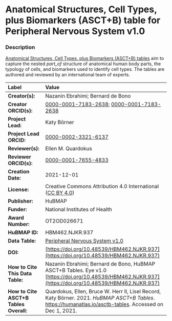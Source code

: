 # Anatomical Structures, Cell Types, plus Biomarkers (ASCT+B) table for Peripheral Nervous System v1.0

### Description
[Anatomical Structures, Cell Types, plus Biomarkers (ASCT+B) tables](https://humanatlas.io/asctb-tables) aim to capture the nested *part_of* structure of anatomical human body parts, the typology of cells, and biomarkers used to identify cell types. The tables are authored and reviewed by an international team of experts.

| Label | Value |
| :------------- |:-------------|
| **Creator(s):** | Nazanin Ebrahimi; Bernard de Bono |
| **Creator ORCID(s):** | [0000-0001-7183-2638](https://orcid.org/0000-0001-7183-2638); [0000-0001-7183-2638](https://orcid.org/0000-0001-7183-2638) |
| **Project Lead:** | Katy B&ouml;rner |
| **Project Lead ORCID:** | [0000-0002-3321-6137](https://orcid.org/0000-0002-3321-6137) |
| **Reviewer(s):** | Ellen M. Quardokus  |
| **Reviewer ORCID(s):** | [0000-0001-7655-4833](https://orcid.org/0000-0001-7655-4833) |
| **Creation Date:** | 2021-12-01 |
| **License:** | Creative Commons Attribution 4.0 International ([CC BY 4.0](https://creativecommons.org/licenses/by/4.0/)) |
| **Publisher:** | HuBMAP |
| **Funder:** | National Institutes of Health |
| **Award Number:** | OT2OD026671 |
| **HuBMAP ID:** | HBM462.NJKR.937 |
| **Data Table:** | [Peripheral Nervous System v1.0](https://hubmapconsortium.github.io/ccf-releases/v1.1/asct-b/ASCT-B_VH_Peripheral_Nervous_System.csv)   |
| **DOI:** | [https://doi.org/10.48539/HBM462.NJKR.937](https://doi.org/10.48539/HBM462.NJKR.937) |
| **How to Cite This Data Table:** | Nazanin Ebrahimi; Bernard de Bono, HuBMAP ASCT+B Tables. Eye v1.0 [https://doi.org/10.48539/HBM462.NJKR.937](https://doi.org/10.48539/HBM462.NJKR.937) |
| **How to Cite ASCT+B Tables Overall:** | Quardokus, Ellen, Bruce W. Herr II, Lisel Record, Katy B&ouml;rner. 2021. *HuBMAP ASCT+B Tables*. https://humanatlas.io/asctb-tables. Accessed on Dec 1, 2021. |
